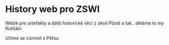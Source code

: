 # History web pro ZSWI

Webík pro artefakty a další historické věci z okolí Plzně a tak.. děláme to my Kulišáci

Učíme se commit s Péťou
